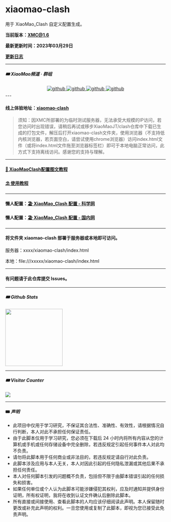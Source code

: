 # xiaomao-clash

用于 XiaoMao_Clash 自定义配置生成。

**当前版本：XMC@1.6**

**最新更新时间：2023年03月29日**

[**更新日志**](https://github.com/xiaomaoJT/clash/blob/main/UPDATE.md)

------



##### 🎟 XiaoMao频道 · 群组

<div align="center">
<a href="https://t.me/xiaomaoJT" target="_blank">
<img src=https://img.shields.io/badge/Telegram-XiaoMao频道-blue alt=github style="margin-bottom: 5px;" />
</a>
<a href="https://t.me/hSuMjrQppKE5MWU9" target="_blank">
<img src=https://img.shields.io/badge/Telegram-XiaoMao%E7%BE%A4%E8%81%8A-red alt=github style="margin-bottom: 5px;" />
</a>
<a href="https://t.me/Xiao_MaoMao_bot" target="_blank">
<img src=https://img.shields.io/badge/Robot-XiaoMaoBot-orange alt=github style="margin-bottom: 5px;" />
</a>
<a href="https://github.com/xiaomaoJT/xiaomaoJT/blob/main/photo/qrcode.jpg?raw=true" target="_blank">
<img src=https://img.shields.io/badge/WeChat-小帽集团-green alt=github style="margin-bottom: 5px;" />
</a>
</div>
---

#### 线上体验地址：[xiaomao-clash](https://static-mp-4c1955c1-4e3f-4ed7-9f2b-ea2165e28195.next.bspapp.com/xiaomao-clash/index.html#/)

> 须知：因XMC所部署的为临时测试服务器，无法承受大规模的IP访问，若您访问时出现错误，请稍后再试或移步XiaoMaoJT/clash仓库中下载已生成的打包文件，解压后打开xiaomao-clash文件夹，使用浏览器（不支持低内核浏览器，若页面空白，请尝试使用chrome浏览器）访问index.html文件（或将index.html文件拖至浏览器标签栏）即可于本地电脑正常访问，此方式下支持离线访问。感谢您的支持与理解。



------

#### [🌈 XiaoMaoClash配置图文教程](https://mp.weixin.qq.com/s?__biz=MzI3MjE3NTc4OA==&mid=2247485304&idx=1&sn=90da0844b5e8ca813c1480988ce357a4&chksm=eb37c0bbdc4049ad116672a96b21a6825a1ff728d395f0133e16fd0a63191017db57be69cf4f#rd)

#### [⛱ 使用教程](https://github.com/xiaomaoJT/clash/tree/main/yaml)

------



#### 懒人配置：[🏖 **XiaoMao_Clash 配置 - 科学网**](https://raw.githubusercontent.com/xiaomaoJT/clash/main/yaml/Clash_XiaoMao.yaml)

#### 懒人配置：[🏖 **XiaoMao_Clash 配置 - 国内网**](https://raw.githubusercontent.com/xiaomaoJT/clash/main/yaml/Clash_Cdn_XiaoMao.yaml)

---

#### 将文件夹 xiaomao-clash 部署于服务器或本地即可访问。

服务器：xxxx/xiaomao-clash/index.html

本地：file:///xxxxx/xiaomao-clash/index.html

---

#### 有问题请于此仓库提交 Issues。


------

##### 🎟 Github Stats

<div align="left">
<img src="https://github-readme-stats.vercel.app/api?username=xiaomaoJT&show_icons=true&count_private=true&hide_border=true" align="center" style="height:180px;" />
</div>



------

##### 🎟 Visitor Counter

<div align="left">
<img src="https://komarev.com/ghpvc/?username=xiaomaoJT&&style=flat-square" align="center" />
</div>



------------

#### 🎟 ***声明***

- 此项目中仅用于学习研究，不保证其合法性、准确性、有效性，请根据情况自行判断，本人对此不承担任何保证责任。
- 由于此脚本仅用于学习研究，您必须在下载后 24 小时内将所有内容从您的计算机或手机或任何存储设备中完全删除，若违反规定引起任何事件本人对此均不负责。
- 请勿将此脚本用于任何商业或非法目的，若违反规定请自行对此负责。
- 此脚本涉及应用与本人无关，本人对因此引起的任何隐私泄漏或其他后果不承担任何责任。
- 本人对任何脚本引发的问题概不负责，包括但不限于由脚本错误引起的任何损失和损害。
- 如果任何单位或个人认为此脚本可能涉嫌侵犯其权利，应及时通知并提供身份证明，所有权证明，我将在收到认证文件确认后删除此脚本。
- 所有直接或间接使用、查看此脚本的人均应该仔细阅读此声明。本人保留随时更改或补充此声明的权利。一旦您使用或复制了此脚本，即视为您已接受此免责声明。
